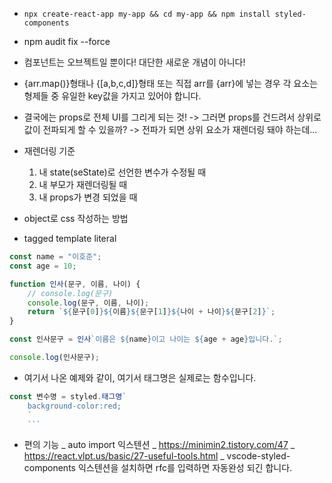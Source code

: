 -   `npx create-react-app my-app && cd my-app && npm install styled-components`

-   npm audit fix --force

-   컴포넌트는 오브젝트일 뿐이다! 대단한 새로운 개념이 아니다!

-   {arr.map()}형태나 {[a,b,c,d]}형태 또는 직접 arr를 {arr}에 넣는 경우 각 요소는 형제들 중 유일한 key값을 가지고 있어야 합니다.

-   결국에는 props로 전체 UI를 그리게 되는 것! -> 그러면 props를 건드려서 상위로 값이 전파되게 할 수 있을까? -> 전파가 되면 상위 요소가 재렌더링 돼야 하는데...

-   재렌더링 기준

    1. 내 state(seState)로 선언한 변수가 수정될 때
    2. 내 부모가 재렌더링될 때
    3. 내 props가 변경 되었을 때

-   object로 css 작성하는 방법

-   tagged template literal

```jsx
const name = "이호준";
const age = 10;

function 인사(문구, 이름, 나이) {
    // console.log(문구)
    console.log(문구, 이름, 나이);
    return `${문구[0]}${이름}${문구[1]}${나이 + 나이}${문구[2]}`;
}

const 인사문구 = 인사`이름은 ${name}이고 나이는 ${age + age}입니다.`;

console.log(인사문구);
```

-   여기서 나온 예제와 같이, 여기서 태그명은 실제로는 함수입니다.

````jsx
const 변수명 = styled.태그명`
    background-color:red;
    `
    ```
````

-   편의 기능
    _ auto import 익스텐션
    _ https://minimin2.tistory.com/47
    _ https://react.vlpt.us/basic/27-useful-tools.html
    _ vscode-styled-components 익스텐션을 설치하면 rfc를 입력하면 자동완성 되긴 합니다.
